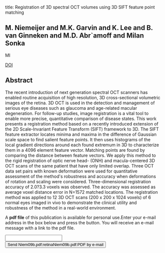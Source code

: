 title: Registration of 3D spectral OCT volumes using 3D SIFT feature point matching

## M. Niemeijer and M.K. Garvin and K. Lee and B. van Ginneken and M.D. Abr`amoff and Milan Sonka
MI

<a href="https://doi.org/10.1117/12.811906">DOI</a>

## Abstract
The recent introduction of next generation spectral OCT scanners has enabled routine acquisition of high resolution, 3D cross-sectional volumetric images of the retina. 3D OCT is used in the detection and management of serious eye diseases such as glaucoma and age-related macular degeneration. For follow-up studies, image registration is a vital tool to enable more precise, quantitative comparison of disease states. This work presents a registration method based on a recently introduced extension of the 2D Scale-Invariant Feature Transform (SIFT) framework to 3D. The SIFT feature extractor locates minima and maxima in the difference of Gaussian scale space to find salient feature points. It then uses histograms of the local gradient directions around each found extremum in 3D to characterize them in a 4096 element feature vector. Matching points are found by comparing the distance between feature vectors. We apply this method to the rigid registration of optic nerve head- (ONH) and macula-centered 3D OCT scans of the same patient that have only limited overlap. Three OCT data set pairs with known deformation were used for quantitative assessment of the method's robustness and accuracy when deformations of rotation and scaling were considered. Three-dimensional registration accuracy of 2.0?3.3 voxels was observed. The accuracy was assessed as average voxel distance error in N=1572 matched locations. The registration method was applied to 12 3D OCT scans (200 x 200 x 1024 voxels) of 6 normal eyes imaged in vivo to demonstrate the clinical utility and robustness of the method in a real-world environment.

A <b>pdf file</b> of this publication is available for personal use.Enter your e-mail address in the box below and press the button. You will receive an e-mail message with a link to the pdf file.
<form action="sender.php">  <input type="text" name="email">  <input type="submit" value="Send Niem09b.pdf:retinaNiem09b.pdf:PDF by e-mail"></form>
